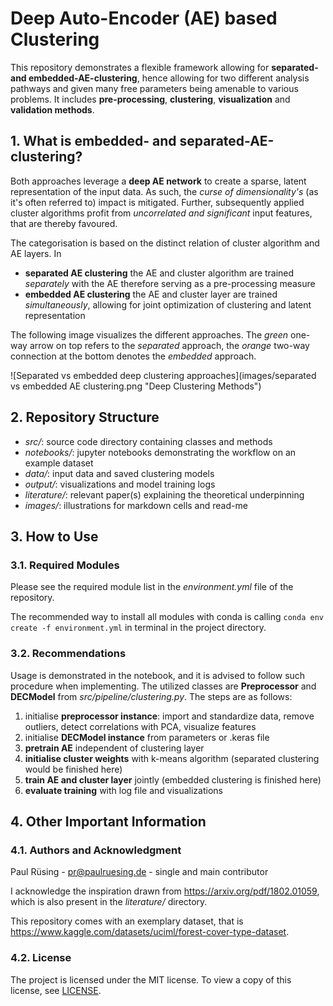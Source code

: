 # Deep Auto-Encoder (AE) based Clustering
This repository demonstrates a flexible framework allowing for **separated- and embedded-AE-clustering**, hence allowing
for two different analysis pathways and given many free parameters being amenable to various problems. It includes 
**pre-processing**, **clustering**, **visualization** and **validation methods**.

## 1. What is embedded- and separated-AE-clustering?
Both approaches leverage a **deep AE network** to create a sparse, latent representation of the input data.
As such, the *curse of dimensionality's* (as it's often referred to) impact is mitigated. Further, subsequently applied
cluster algorithms profit from *uncorrelated and significant* input features, that are thereby favoured.

The categorisation is based on the distinct relation of cluster algorithm and AE layers. In
- **separated AE clustering** the AE and cluster algorithm are trained *separately* with the AE therefore serving as a pre-processing measure
- **embedded AE clustering** the AE and cluster layer are trained *simultaneously*, allowing for joint optimization of clustering and latent representation

The following image visualizes the different approaches. The *green* one-way arrow on top refers to the *separated*
approach, the *orange* two-way connection at the bottom denotes the *embedded* approach.

![Separated vs embedded deep clustering approaches](images/separated vs embedded AE clustering.png "Deep Clustering Methods")

## 2. Repository Structure
- *src/*: source code directory containing classes and methods
- *notebooks/*: jupyter notebooks demonstrating the workflow on an example dataset
- *data/*: input data and saved clustering models
- *output/*: visualizations and model training logs
- *literature/*: relevant paper(s) explaining the theoretical underpinning 
- *images/*: illustrations for markdown cells and read-me

## 3. How to Use
### 3.1. Required Modules
Please see the required module list in the *environment.yml* file of the repository.

The recommended way to install all modules with conda is calling 
`conda env create -f environment.yml`
in terminal in the project directory.

### 3.2. Recommendations
Usage is demonstrated in the notebook, and it is advised to follow such procedure when implementing.
The utilized classes are **Preprocessor** and **DECModel** from *src/pipeline/clustering.py*. The steps are as follows:

1. initialise **preprocessor instance**: import and standardize data, remove outliers, detect correlations with PCA, visualize features
2. initialise **DECModel instance** from parameters or .keras file
3. **pretrain AE** independent of clustering layer
4. **initialise cluster weights** with k-means algorithm (separated clustering would be finished here)
5. **train AE and cluster layer** jointly (embedded clustering is finished here)
6. **evaluate training** with log file and visualizations

## 4. Other Important Information
### 4.1. Authors and Acknowledgment
Paul Rüsing - pr@paulruesing.de - single and main contributor

I acknowledge the inspiration drawn from https://arxiv.org/pdf/1802.01059, which is also present in the *literature/* 
directory. 

This repository comes with an exemplary dataset, that is https://www.kaggle.com/datasets/uciml/forest-cover-type-dataset.

### 4.2. License
The project is licensed under the MIT license. To view a copy of this license, see [LICENSE](https://github.com/paulruesing/lrp-xai-pytorch?tab=MIT-1-ov-file).
